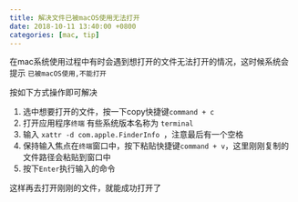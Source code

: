 ```yaml
---
title: 解决文件已被macOS使用无法打开
date: 2018-10-11 13:40:00 +0800
categories: [mac, tip]
---
```



在mac系统使用过程中有时会遇到想打开的文件无法打开的情况，这时候系统会提示 `已被macOS使用,不能打开`

按如下方式操作即可解决

1. 选中想要打开的文件，按一下copy快捷键`command + c`
2. 打开应用程序`终端` 有些系统版本名称为 `terminal`
3. 输入 `xattr -d com.apple.FinderInfo `，注意最后有一个空格
4. 保持输入焦点在`终端`窗口中，按下粘贴快捷键`command + v`，这里刚刚复制的文件路径会粘贴到窗口中
5. 按下`Enter`执行输入的命令

这样再去打开刚刚的文件，就能成功打开了
